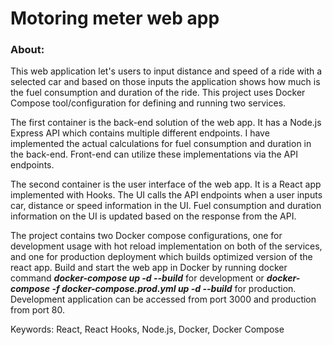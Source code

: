 # Motoring meter web app

### About:
This web application let's users to input distance and speed of a ride with a selected car and based on those inputs the application shows how much is the fuel consumption and duration of the ride. This project uses Docker Compose tool/configuration for defining and running two services. 

The first container is the back-end solution of the web app. It has a Node.js Express API which contains multiple different endpoints. I have implemented the actual calculations for fuel consumption and duration in the back-end. Front-end can utilize these implementations via the API endpoints. 

The second container is the user interface of the web app. It is a React app implemented with Hooks. The UI calls the API endpoints when a user inputs car, distance or speed information in the UI. Fuel consumption and duration information on the UI is updated based on the response from the API. 

The project contains two Docker compose configurations, one for development usage with hot reload implementation on both of the services, and one for production deployment which builds optimized version of the react app. Build and start the web app in Docker by running docker command ***docker-compose up -d --build*** for development or ***docker-compose -f docker-compose.prod.yml up -d --build*** for production. Development application can be accessed from port 3000 and production from port 80.

Keywords: React, React Hooks, Node.js, Docker, Docker Compose
